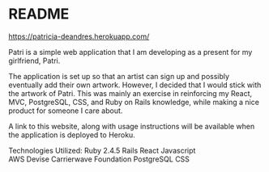 # README

https://patricia-deandres.herokuapp.com/

Patri is a simple web application that I am developing as a present for my girlfriend, Patri.  

The application is set up so that an artist can sign up and possibly eventually add their own artwork.  However, I decided that I would stick with the artwork of Patri.  This was mainly an exercise in reinforcing my React, MVC, PostgreSQL, CSS, and Ruby on Rails knowledge, while making a nice product for someone I care about.  

A link to this website, along with usage instructions will be available when the application is deployed to Heroku.  

Technologies Utilized: 
Ruby 2.4.5 
Rails React 
Javascript  
AWS
Devise 
Carrierwave 
Foundation 
PostgreSQL 
CSS
